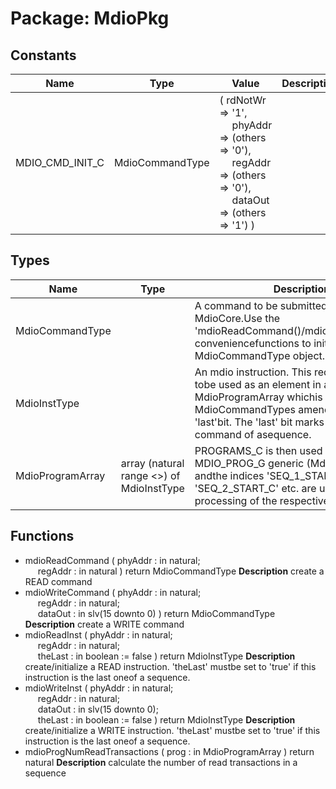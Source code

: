 # Package: MdioPkg

## Constants

| Name            | Type            | Value                                                                                                                                                                                                                                                               | Description |
| --------------- | --------------- | ------------------------------------------------------------------------------------------------------------------------------------------------------------------------------------------------------------------------------------------------------------------- | ----------- |
| MDIO_CMD_INIT_C | MdioCommandType |        (          rdNotWr => '1',<br><span style="padding-left:20px">          phyAddr => (others => '0'),<br><span style="padding-left:20px">          regAddr => (others => '0'),<br><span style="padding-left:20px">          dataOut => (others => '1')       ) |             |
## Types

| Name             | Type                                      | Description                                                                                                                                                                                                 |
| ---------------- | ----------------------------------------- | ----------------------------------------------------------------------------------------------------------------------------------------------------------------------------------------------------------- |
| MdioCommandType  |                                           | A command to be submitted to the MdioCore.Use the 'mdioReadCommand()/mdioWriteCommand() conveniencefunctions to initialize/create a MdioCommandType object.                                                 |
| MdioInstType     |                                           | An mdio instruction. This record is intended tobe used as an element in a MdioProgramArray whichis a list of MdioCommandTypes amended with a 'last'bit. The 'last' bit marks the last command of asequence. |
| MdioProgramArray | array (natural range <>) of MdioInstType  | PROGRAMS_C is then used as the MDIO_PROG_G generic (MdioSeqCore) andthe indices 'SEQ_1_START_C', 'SEQ_2_START_C' etc. are used toinitiate processing of the respective sequences.                           |
## Functions
- mdioReadCommand <font id="function_arguments">( phyAddr : in natural;<br><span style="padding-left:20px"> regAddr : in natural ) </font> <font id="function_return">return MdioCommandType </font>
**Description**
create a READ command
- mdioWriteCommand <font id="function_arguments">( phyAddr : in natural;<br><span style="padding-left:20px"> regAddr : in natural;<br><span style="padding-left:20px"> dataOut : in slv(15 downto 0) ) </font> <font id="function_return">return MdioCommandType </font>
**Description**
create a WRITE command
- mdioReadInst <font id="function_arguments">( phyAddr : in natural;<br><span style="padding-left:20px"> regAddr : in natural;<br><span style="padding-left:20px"> theLast : in boolean := false ) </font> <font id="function_return">return MdioInstType </font>
**Description**
create/initialize a READ instruction. 'theLast' mustbe set to 'true' if this instruction is the last oneof a sequence.
- mdioWriteInst <font id="function_arguments">( phyAddr : in natural;<br><span style="padding-left:20px"> regAddr : in natural;<br><span style="padding-left:20px"> dataOut : in slv(15 downto 0);<br><span style="padding-left:20px"> theLast : in boolean := false ) </font> <font id="function_return">return MdioInstType </font>
**Description**
create/initialize a WRITE instruction. 'theLast' mustbe set to 'true' if this instruction is the last oneof a sequence.
- mdioProgNumReadTransactions <font id="function_arguments">( prog : in MdioProgramArray ) </font> <font id="function_return">return natural </font>
**Description**
calculate the number of read transactions in a sequence
